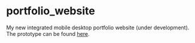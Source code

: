portfolio_website
=================

My new integrated mobile desktop portfolio website (under development). The prototype can be found [here](http://jacobfriesen.xen.prgmr.com:9002).

